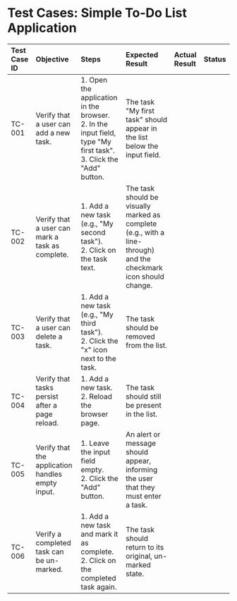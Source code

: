 # Test Cases: Simple To-Do List Application

| Test Case ID | Objective                                      | Steps                                                                                                                              | Expected Result                                                                                                 | Actual Result | Status |
| :----------- | :--------------------------------------------- | :--------------------------------------------------------------------------------------------------------------------------------- | :-------------------------------------------------------------------------------------------------------------- | :------------ | :----- |
| TC-001       | Verify that a user can add a new task.         | 1. Open the application in the browser.<br>2. In the input field, type "My first task".<br>3. Click the "Add" button.                  | The task "My first task" should appear in the list below the input field.                                       |               |        |
| TC-002       | Verify that a user can mark a task as complete. | 1. Add a new task (e.g., "My second task").<br>2. Click on the task text.                                                          | The task should be visually marked as complete (e.g., with a line-through) and the checkmark icon should change. |               |        |
| TC-003       | Verify that a user can delete a task.          | 1. Add a new task (e.g., "My third task").<br>2. Click the "x" icon next to the task.                                             | The task should be removed from the list.                                                                       |               |        |
| TC-004       | Verify that tasks persist after a page reload. | 1. Add a new task.<br>2. Reload the browser page.                                                                                  | The task should still be present in the list.                                                                   |               |        |
| TC-005       | Verify that the application handles empty input. | 1. Leave the input field empty.<br>2. Click the "Add" button.                                                                    | An alert or message should appear, informing the user that they must enter a task.                                |               |        |
| TC-006       | Verify a completed task can be un-marked.      | 1. Add a new task and mark it as complete.<br>2. Click on the completed task again.                                                | The task should return to its original, un-marked state.                                                        |               |        |
